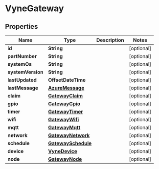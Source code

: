 

# VyneGateway


## Properties

| Name | Type | Description | Notes |
|------------ | ------------- | ------------- | -------------|
|**id** | **String** |  |  [optional] |
|**partNumber** | **String** |  |  [optional] |
|**systemOs** | **String** |  |  [optional] |
|**systemVersion** | **String** |  |  [optional] |
|**lastUpdated** | **OffsetDateTime** |  |  [optional] |
|**lastMessage** | [**AzureMessage**](AzureMessage.md) |  |  [optional] |
|**claim** | [**GatewayClaim**](GatewayClaim.md) |  |  [optional] |
|**gpio** | [**GatewayGpio**](GatewayGpio.md) |  |  [optional] |
|**timer** | [**GatewayTimer**](GatewayTimer.md) |  |  [optional] |
|**wifi** | [**GatewayWifi**](GatewayWifi.md) |  |  [optional] |
|**mqtt** | [**GatewayMqtt**](GatewayMqtt.md) |  |  [optional] |
|**network** | [**GatewayNetwork**](GatewayNetwork.md) |  |  [optional] |
|**schedule** | [**GatewaySchedule**](GatewaySchedule.md) |  |  [optional] |
|**device** | [**VyneDevice**](VyneDevice.md) |  |  [optional] |
|**node** | [**GatewayNode**](GatewayNode.md) |  |  [optional] |



